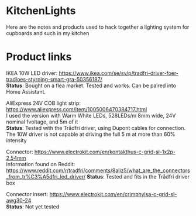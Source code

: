 # KitchenLights
Here are the notes and products used to hack together a lighting system for cupboards and such in my kitchen

# Product links
IKEA 10W LED driver: https://www.ikea.com/se/sv/p/tradfri-driver-foer-tradloes-styrning-smart-gra-50356187/  
**Status**: Bought on a flea market. Tested and works. Can be paired into Home Assistant. 
 
 
AliExpress 24V COB light strip: https://www.aliexpress.com/item/1005006470384717.html  
  I used the version with Warm White LEDs, 528LEDs/m 8mm wide, 24V nominal fvoltage, and 5m of it  
  **Status**: Tested with the Trådfri driver, using Dupont cables for connection. The 10W driver is not capable at driving the full 5 m at more than 60% intensity
   
Connector: https://www.electrokit.com/en/kontakthus-c-grid-sl-1x2p-2.54mm  
  Information found on Reddit: https://www.reddit.com/r/tradfri/comments/8aliz5/what_are_the_connectors_from_tr%C3%A5dfri_led_driver/
  **Status**: Tested and fits in the Trådfri driver box  
  
Connector insert: https://www.electrokit.com/en/crimphylsa-c-grid-sl-awg30-24  
**Status**: Not yet tested
